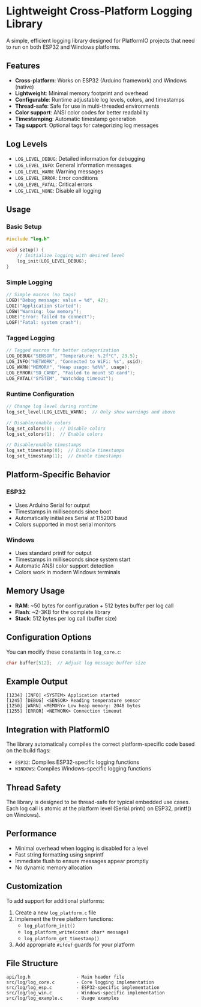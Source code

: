 # Lightweight Cross-Platform Logging Library

A simple, efficient logging library designed for PlatformIO projects that need to run on both ESP32 and Windows platforms.

## Features

- **Cross-platform**: Works on ESP32 (Arduino framework) and Windows (native)
- **Lightweight**: Minimal memory footprint and overhead
- **Configurable**: Runtime adjustable log levels, colors, and timestamps
- **Thread-safe**: Safe for use in multi-threaded environments
- **Color support**: ANSI color codes for better readability
- **Timestamping**: Automatic timestamp generation
- **Tag support**: Optional tags for categorizing log messages

## Log Levels

- `LOG_LEVEL_DEBUG`: Detailed information for debugging
- `LOG_LEVEL_INFO`: General information messages
- `LOG_LEVEL_WARN`: Warning messages
- `LOG_LEVEL_ERROR`: Error conditions
- `LOG_LEVEL_FATAL`: Critical errors
- `LOG_LEVEL_NONE`: Disable all logging

## Usage

### Basic Setup

```c
#include "log.h"

void setup() {
    // Initialize logging with desired level
    log_init(LOG_LEVEL_DEBUG);
}
```

### Simple Logging

```c
// Simple macros (no tags)
LOGD("Debug message: value = %d", 42);
LOGI("Application started");
LOGW("Warning: low memory");
LOGE("Error: failed to connect");
LOGF("Fatal: system crash");
```

### Tagged Logging

```c
// Tagged macros for better categorization
LOG_DEBUG("SENSOR", "Temperature: %.2f°C", 23.5);
LOG_INFO("NETWORK", "Connected to WiFi: %s", ssid);
LOG_WARN("MEMORY", "Heap usage: %d%%", usage);
LOG_ERROR("SD_CARD", "Failed to mount SD card");
LOG_FATAL("SYSTEM", "Watchdog timeout");
```

### Runtime Configuration

```c
// Change log level during runtime
log_set_level(LOG_LEVEL_WARN);  // Only show warnings and above

// Disable/enable colors
log_set_colors(0);  // Disable colors
log_set_colors(1);  // Enable colors

// Disable/enable timestamps
log_set_timestamp(0);  // Disable timestamps
log_set_timestamp(1);  // Enable timestamps
```

## Platform-Specific Behavior

### ESP32
- Uses Arduino Serial for output
- Timestamps in milliseconds since boot
- Automatically initializes Serial at 115200 baud
- Colors supported in most serial monitors

### Windows
- Uses standard printf for output
- Timestamps in milliseconds since system start
- Automatic ANSI color support detection
- Colors work in modern Windows terminals

## Memory Usage

- **RAM**: ~50 bytes for configuration + 512 bytes buffer per log call
- **Flash**: ~2-3KB for the complete library
- **Stack**: 512 bytes per log call (buffer size)

## Configuration Options

You can modify these constants in `log_core.c`:

```c
char buffer[512];  // Adjust log message buffer size
```

## Example Output

```
[1234] [INFO] <SYSTEM> Application started
[1245] [DEBUG] <SENSOR> Reading temperature sensor
[1250] [WARN] <MEMORY> Low heap memory: 2048 bytes
[1255] [ERROR] <NETWORK> Connection timeout
```

## Integration with PlatformIO

The library automatically compiles the correct platform-specific code based on the build flags:
- `ESP32`: Compiles ESP32-specific logging functions
- `WINDOWS`: Compiles Windows-specific logging functions

## Thread Safety

The library is designed to be thread-safe for typical embedded use cases. Each log call is atomic at the platform level (Serial.print() on ESP32, printf() on Windows).

## Performance

- Minimal overhead when logging is disabled for a level
- Fast string formatting using snprintf
- Immediate flush to ensure messages appear promptly
- No dynamic memory allocation

## Customization

To add support for additional platforms:

1. Create a new `log_platform.c` file
2. Implement the three platform functions:
   - `log_platform_init()`
   - `log_platform_write(const char* message)`
   - `log_platform_get_timestamp()`
3. Add appropriate `#ifdef` guards for your platform

## File Structure

```
api/log.h                 - Main header file
src/log/log_core.c        - Core logging implementation
src/log/log_esp.c         - ESP32-specific implementation
src/log/log_win.c         - Windows-specific implementation
src/log/log_example.c     - Usage examples
```